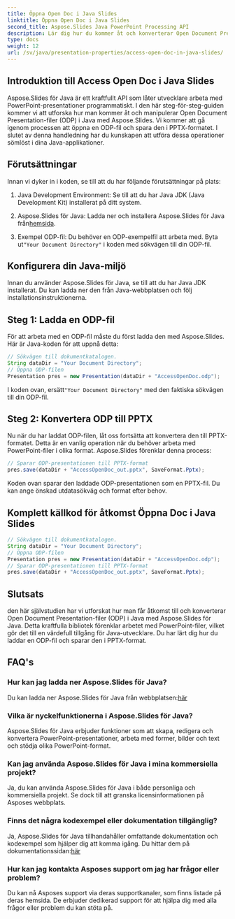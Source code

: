 ```yaml
---
title: Öppna Open Doc i Java Slides
linktitle: Öppna Open Doc i Java Slides
second_title: Aspose.Slides Java PowerPoint Processing API
description: Lär dig hur du kommer åt och konverterar Open Document Presentation-filer (ODP) i Java med Aspose.Slides för Java. Steg-för-steg-guide för utvecklare.
type: docs
weight: 12
url: /sv/java/presentation-properties/access-open-doc-in-java-slides/
---
```


## Introduktion till Access Open Doc i Java Slides

Aspose.Slides för Java är ett kraftfullt API som låter utvecklare arbeta med PowerPoint-presentationer programmatiskt. I den här steg-för-steg-guiden kommer vi att utforska hur man kommer åt och manipulerar Open Document Presentation-filer (ODP) i Java med Aspose.Slides. Vi kommer att gå igenom processen att öppna en ODP-fil och spara den i PPTX-formatet. I slutet av denna handledning har du kunskapen att utföra dessa operationer sömlöst i dina Java-applikationer.

## Förutsättningar

Innan vi dyker in i koden, se till att du har följande förutsättningar på plats:

1. Java Development Environment: Se till att du har Java JDK (Java Development Kit) installerat på ditt system.

2.  Aspose.Slides för Java: Ladda ner och installera Aspose.Slides för Java från[hemsida](https://releases.aspose.com/slides/java/).

3.  Exempel ODP-fil: Du behöver en ODP-exempelfil att arbeta med. Byta ut`"Your Document Directory"` i koden med sökvägen till din ODP-fil.

## Konfigurera din Java-miljö

Innan du använder Aspose.Slides för Java, se till att du har Java JDK installerat. Du kan ladda ner den från Java-webbplatsen och följ installationsinstruktionerna.

## Steg 1: Ladda en ODP-fil

För att arbeta med en ODP-fil måste du först ladda den med Aspose.Slides. Här är Java-koden för att uppnå detta:

```java
// Sökvägen till dokumentkatalogen.
String dataDir = "Your Document Directory";
// Öppna ODP-filen
Presentation pres = new Presentation(dataDir + "AccessOpenDoc.odp");
```

 I koden ovan, ersätt`"Your Document Directory"` med den faktiska sökvägen till din ODP-fil.

## Steg 2: Konvertera ODP till PPTX

Nu när du har laddat ODP-filen, låt oss fortsätta att konvertera den till PPTX-formatet. Detta är en vanlig operation när du behöver arbeta med PowerPoint-filer i olika format. Aspose.Slides förenklar denna process:

```java
// Sparar ODP-presentationen till PPTX-format
pres.save(dataDir + "AccessOpenDoc_out.pptx", SaveFormat.Pptx);
```

Koden ovan sparar den laddade ODP-presentationen som en PPTX-fil. Du kan ange önskad utdatasökväg och format efter behov.

## Komplett källkod för åtkomst Öppna Doc i Java Slides

```java
// Sökvägen till dokumentkatalogen.
String dataDir = "Your Document Directory";
// Öppna ODP-filen
Presentation pres = new Presentation(dataDir + "AccessOpenDoc.odp");
// Sparar ODP-presentationen till PPTX-format
pres.save(dataDir + "AccessOpenDoc_out.pptx", SaveFormat.Pptx);
```

## Slutsats

den här självstudien har vi utforskat hur man får åtkomst till och konverterar Open Document Presentation-filer (ODP) i Java med Aspose.Slides för Java. Detta kraftfulla bibliotek förenklar arbetet med PowerPoint-filer, vilket gör det till en värdefull tillgång för Java-utvecklare. Du har lärt dig hur du laddar en ODP-fil och sparar den i PPTX-format.

## FAQ's

### Hur kan jag ladda ner Aspose.Slides för Java?

 Du kan ladda ner Aspose.Slides för Java från webbplatsen:[här](https://releases.aspose.com/slides/java/)

### Vilka är nyckelfunktionerna i Aspose.Slides för Java?

Aspose.Slides för Java erbjuder funktioner som att skapa, redigera och konvertera PowerPoint-presentationer, arbeta med former, bilder och text och stödja olika PowerPoint-format.

### Kan jag använda Aspose.Slides för Java i mina kommersiella projekt?

Ja, du kan använda Aspose.Slides för Java i både personliga och kommersiella projekt. Se dock till att granska licensinformationen på Asposes webbplats.

### Finns det några kodexempel eller dokumentation tillgänglig?

 Ja, Aspose.Slides för Java tillhandahåller omfattande dokumentation och kodexempel som hjälper dig att komma igång. Du hittar dem på dokumentationssidan:[här](https://reference.aspose.com/slides/java/)

### Hur kan jag kontakta Asposes support om jag har frågor eller problem?

Du kan nå Asposes support via deras supportkanaler, som finns listade på deras hemsida. De erbjuder dedikerad support för att hjälpa dig med alla frågor eller problem du kan stöta på.